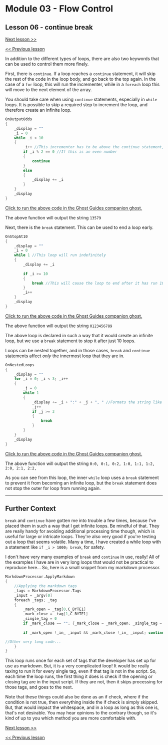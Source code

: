 # Module 03 - Flow Control

## Lesson 06 - continue break

[Next lesson >>](../module_03_flow_control/07_return_and_output_candidates.md)

[<< Previous lesson](../module_03_flow_control/05_foreach_loops.md)

In addition to the different types of loops, there are also two keywords that can be used to control them more finely.

First, there is `continue`. If a loop reaches a `continue` statement, it will skip the rest of the code in the loop body, and go back to the top again. In the case of a `for` loop, this will run the incrementer, while in a `foreach` loop this will move to the next element of the array.

You should take care when using `continue` statements, especially in `while` loops. It is possible to skip a required step to increment the loop, and therefore create an infinite loop.

```c
OnOutputOdds
{
	_display = ""
	_i = 0
	while _i < 10
	{
		_i++ //This incrementor has to be above the continue statement, otherwise it would be skipped and create an infinite loop
		if _i % 2 == 0 //If this is an even number
		{
			continue
		}
		else
		{
			_display += _i
		}
	}
	_display
}
```

[Click to run the above code in the Ghost Guides companion ghost.](https://zichqec.github.io/s-the-skeleton/jump.html?url=x-ukagaka-link%3Atype%3Devent%26ghost%3DGhost%20Guides%26info%3DOnExample.M3.L6.OutputOdds)

The above function will output the string `13579`

Next, there is the `break` statement. This can be used to end a loop early.

```c
OnStopAt10
{
	_display = ""
	_i = 0
	while 1 //This loop will run indefinitely
	{
		_display += _i
		
		if _i >= 10
		{
			break //This will cause the loop to end after it has run 10 times
		}
		_i++
	}
	_display
}
```

[Click to run the above code in the Ghost Guides companion ghost.](https://zichqec.github.io/s-the-skeleton/jump.html?url=x-ukagaka-link%3Atype%3Devent%26ghost%3DGhost%20Guides%26info%3DOnExample.M3.L6.StopAt10)

The above function will output the string `0123456789`

The above loop is declared in such a way that it would create an infinite loop, but we use a `break` statement to stop it after just 10 loops.

Loops can be nested together, and in those cases, `break` and `continue` statements affect *only* the innermost loop that they are in.

```c
OnNestedLoops
{
	_display = ""
	for _i = 0; _i < 3; _i++
	{
		_j = 0
		while 1
		{
			_display += _i + ":" + _j + ", " //Formats the string like "_i:_j, "
			_j++
			if _j >= 3
			{
				break
			}
		}
	}
	_display
}
```

[Click to run the above code in the Ghost Guides companion ghost.](https://zichqec.github.io/s-the-skeleton/jump.html?url=x-ukagaka-link%3Atype%3Devent%26ghost%3DGhost%20Guides%26info%3DOnExample.M3.L6.NestedLoops)

The above function will output the string `0:0, 0:1, 0:2, 1:0, 1:1, 1:2, 2:0, 2:1, 2:2, `

As you can see from this loop, the inner `while` loop uses a `break` statement to prevent it from becoming an infinite loop, but the `break` statement does not stop the outer for loop from running again.

---

## Further Context

`break` and `continue` have gotten me into trouble a few times, because I've placed them in such a way that I get infinite loops. Be mindful of that. They are really handy for avoiding additional processing time though, which is useful for large or intricate loops. They're also very good if you're testing out a loop that seems volatile. Many a time, I have created a while loop with a statement like `if _i > 1000; break`, for safety.

I don't have very many examples of `break` and `continue` in use, really! All of the examples I have are in very long loops that would not be practical to reproduce here... So, here is a small snippet from my markdown processor.

```c
MarkdownProcessor.ApplyMarkdown
{
	//Applying the markdown tags
	_tags = MarkdownProcessor.Tags
	_input = _argv[0]
	foreach _tags; _tag
	{
		_mark_open = _tag[0,C_BYTE1]
		_mark_close = _tag[1,C_BYTE1]
		_single_tag = 0
		if _mark_close == ""; {_mark_close = _mark_open; _single_tag = 1}
		
		if _mark_open !_in_ _input && _mark_close !_in_ _input; continue //If this tag is not in the script, skip the processing

//Other very long code...
	}
}
```

This loop runs once for each set of tags that the developer has set up for use as markdown. But, it is a very complicated loop! It would be really taxing to run it for every single tag, even if that tag is not in the script. So, each time the loop runs, the first thing it does is check if the opening or closing tag are in the input script. If they are not, then it skips processing for those tags, and goes to the next.

Note that these things could also be done as an if check, where if the condition is not true, then everything inside the if check is simply skipped. But, that would impact the whitespace, and in a loop as long as this one is, that's not desirable. You may hear opinions to the contrary though, so it's kind of up to you which method you are more comfortable with.


[Next lesson >>](../module_03_flow_control/07_return_and_output_candidates.md)

[<< Previous lesson](../module_03_flow_control/05_foreach_loops.md)
